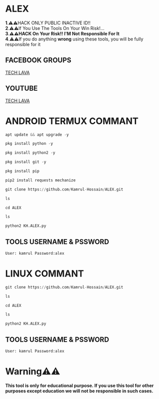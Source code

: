 # ALEX
**1**.⚠️⚠️HACK ONLY PUBLIC INACTIVE ID!!<br/>
**2**.⚠️⚠️If You Use The Tools On Your Win Risk!...</br>
**3**.**⚠️⚠️HACK On Your **Risk!!** I'M Not Responsible For It</br>**
**4**.⚠️⚠️If you do anything **wrong** using these tools, you will be fully responsible for it
## FACEBOOK GROUPS
[TECH LAVA](https://www.facebook.com/groups/TECHLAVA/?ref=share)
## YOUTUBE
[TECH LAVA](https://m.youtube.com/channel/UC-urDHwTV9zeU8J1u1PqdZQ)


# ANDROID TERMUX COMMANT
```python
apt update && apt upgrade -y
```
```python
pkg install python -y
```
```python
pkg install python2 -y
```
```python
pkg install git -y
```
```python
pkg install pip
```
```python
pip2 install requests mechanize
```
```python
git clone https://github.com/Kamrul-Hossain/ALEX.git
```
```python
ls
```
```python
cd ALEX
```
```python
ls
```
```python
python2 KH.ALEX.py
```
## TOOLS USERNAME & PSSWORD
```python
User: kamrul Password:alex
```
# LINUX COMMANT

```python
git clone https://github.com/Kamrul-Hossain/ALEX.git
```
```python
ls
```
```python
cd ALEX
```
```python
ls
```
```python
python2 KH.ALEX.py
```
## TOOLS USERNAME & PSSWORD
```python
User: kamrul Password:alex
```
# Warning⚠️⚠️
**This tool is only for educational purpose. If you use this tool for other purposes except education we will not be responsible in such cases.**
